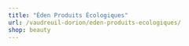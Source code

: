 ```yaml
---
title: "Éden Produits Écologiques"
url: /vaudreuil-dorion/eden-produits-ecologiques/
shop: beauty
---
```

